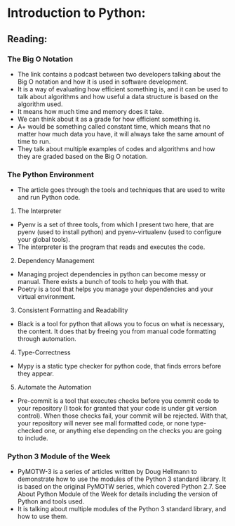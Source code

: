 # Introduction to Python:

## Reading:
### The Big O Notation
- The link contains a podcast between two developers talking about the Big O notation and how it is used in software development.
- It is a way of evaluating how efficient something is, and it can be used to talk about algorithms and how useful a data structure is based on the algorithm used.
- It means how much time and memory does it take.
- We can think about it as a grade for how efficient something is.
- A+ would be something called constant time, which means that no matter how much data you have, it will always take the same amount of time to run.
- They talk about multiple examples of codes and algorithms and how they are graded based on the Big O notation.

### The Python Environment
- The article goes through the tools and techniques that are used to write and run Python code.
1. The Interpreter
- Pyenv is a set of three tools, from which I present two here, that are pyenv (used to install python) and pyenv-virtualenv (used to configure your global tools).
- The interpreter is the program that reads and executes the code.
2. Dependency Management
- Managing project dependencies in python can become messy or manual. There exists a bunch of tools to help you with that.
- Poetry is a tool that helps you manage your dependencies and your virtual environment.
3. Consistent Formatting and Readability
- Black is a tool for python that allows you to focus on what is necessary, the content. It does that by freeing you from manual code formatting through automation. 
4. Type-Correctness
- Mypy is a static type checker for python code, that finds errors before they appear.
5. Automate the Automation
- Pre-commit is a tool that executes checks before you commit code to your repository (I took for granted that your code is under git version control). When those checks fail, your commit will be rejected. With that, your repository will never see mall formatted code, or none type-checked one, or anything else depending on the checks you are going to include.

### Python 3 Module of the Week
- PyMOTW-3 is a series of articles written by Doug Hellmann to demonstrate how to use the modules of the Python 3 standard library. It is based on the original PyMOTW series, which covered Python 2.7. See About Python Module of the Week for details including the version of Python and tools used.
- It is talking about multiple modules of the Python 3 standard library, and how to use them.

